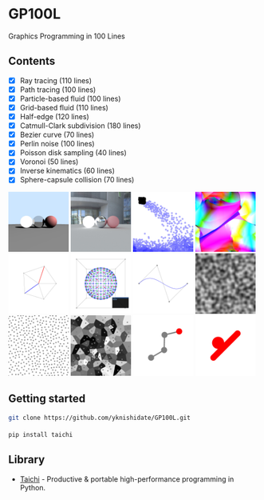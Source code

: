 # GP100L

Graphics Programming in 100 Lines

## Contents

- [x] Ray tracing (110 lines)
- [x] Path tracing (100 lines)
- [x] Particle-based fluid (100 lines)
- [x] Grid-based fluid (110 lines)
- [x] Half-edge (120 lines)
- [x] Catmull-Clark subdivision (180 lines)
- [x] Bezier curve (70 lines)
- [x] Perlin noise (100 lines)
- [x] Poisson disk sampling (40 lines)
- [x] Voronoi (50 lines)
- [x] Inverse kinematics (60 lines)
- [x] Sphere-capsule collision (70 lines)

<p align="left">
<img width="24%" alt="" src="docs/images/raytracing.jpg">
<img width="24%" alt="" src="docs/images/pathtracing.jpg">
<img width="24%" alt="" src="docs/images/particle_fluid.jpg">
<img width="24%" alt="" src="docs/images/grid_fluid.jpg">
<img width="24%" alt="" src="docs/images/half_edge.jpg">
<img width="24%" alt="" src="docs/images/subdivision.jpg">
<img width="24%" alt="" src="docs/images/bezier.jpg">
<img width="24%" alt="" src="docs/images/perlin_noise.jpg">
<img width="24%" alt="" src="docs/images/poisson_disk.jpg">
<img width="24%" alt="" src="docs/images/voronoi.jpg">
<img width="24%" alt="" src="docs/images/inverse_kinematics.jpg">
<img width="24%" alt="" src="docs/images/collision.jpg">
</p>

## Getting started

```sh
git clone https://github.com/yknishidate/GP100L.git

pip install taichi
```

## Library

- [Taichi](https://github.com/taichi-dev/taichi) - Productive & portable high-performance programming in Python.
